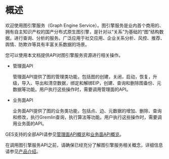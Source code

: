 # 概述<a name="ges_03_0001"></a>

欢迎使用图引擎服务（Graph Engine Service）。图引擎服务是业内首个商用的、拥有自主知识产权的国产分布式原生图引擎，是针对以“关系”为基础的“图”结构数据，进行查询、分析的服务。广泛应用于社交应用、企业关系分析、风控、推荐、舆情、防欺诈等具有丰富关系数据的场景。

您可以使用本文档提供API对图引擎服务资源进行相关操作。

-   管理面API

    管理面API提供了图的管理类功能，包括图的创建，关闭，启动，恢复，升级，导入、导出和清空数据，绑定和解绑EIP，创建、查询和删除图备份、元数据等功能。用户执行这些操作时，需要调用管理面的API。

-   业务面API

    业务面API提供了图的业务类功能，包括点、边、元数据的增加、删除、查询和修改，执行Gremlin查询，执行算法等功能。用户执行这些操作时，需要调用业务面的API。


GES支持的全部API请参见[管理面API概览](管理面API概览.md)和[业务面API概览](业务面API概览.md)。

在调用图引擎服务API之前，请确保已经充分了解图引擎服务相关概念，详细信息请参见[产品介绍](https://support.huaweicloud.com/productdesc-ges/ges_04_0001.html)。

